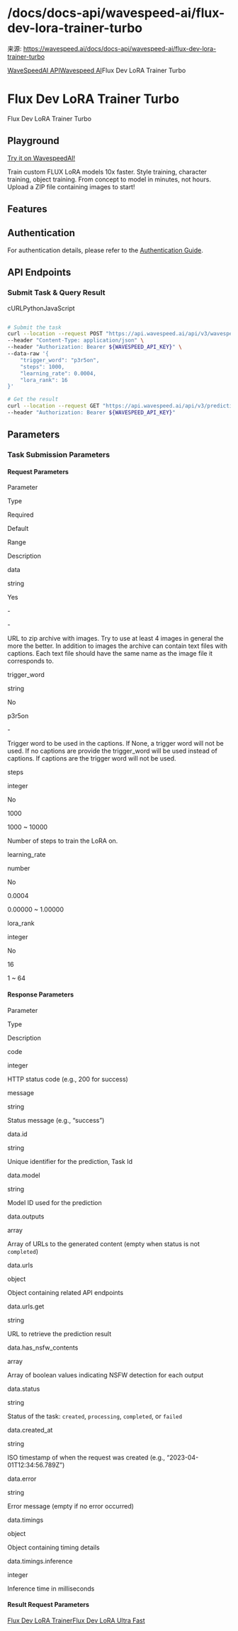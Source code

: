 # /docs/docs-api/wavespeed-ai/flux-dev-lora-trainer-turbo

来源: https://wavespeed.ai/docs/docs-api/wavespeed-ai/flux-dev-lora-trainer-turbo

[WaveSpeedAI API](/docs/docs-api/webhooks "WaveSpeedAI API")[Wavespeed AI](/docs/docs-api/wavespeed-ai/any-llm "Wavespeed AI")Flux Dev LoRA Trainer Turbo

# Flux Dev LoRA Trainer Turbo

Flux Dev LoRA Trainer Turbo

## Playground[](#playground)

[Try it on WavespeedAI!](https://wavespeed.ai/models/wavespeed-ai/flux-dev-lora-trainer-turbo)

Train custom FLUX LoRA models 10x faster. Style training, character training, object training. From concept to model in minutes, not hours. Upload a ZIP file containing images to start!

## Features[](#features)

## Authentication[](#authentication)

For authentication details, please refer to the [Authentication Guide](/docs/docs-authentication).

## API Endpoints[](#api-endpoints)

### Submit Task & Query Result[](#submit-task--query-result)

cURLPythonJavaScript

```bash

# Submit the task
curl --location --request POST "https://api.wavespeed.ai/api/v3/wavespeed-ai/flux-dev-lora-trainer" \
--header "Content-Type: application/json" \
--header "Authorization: Bearer ${WAVESPEED_API_KEY}" \
--data-raw '{
    "trigger_word": "p3r5on",
    "steps": 1000,
    "learning_rate": 0.0004,
    "lora_rank": 16
}'

# Get the result
curl --location --request GET "https://api.wavespeed.ai/api/v3/predictions/${requestId}/result" \
--header "Authorization: Bearer ${WAVESPEED_API_KEY}"
```

## Parameters[](#parameters)

### Task Submission Parameters[](#task-submission-parameters)

#### Request Parameters[](#request-parameters)

Parameter

Type

Required

Default

Range

Description

data

string

Yes

\-

\-

URL to zip archive with images. Try to use at least 4 images in general the more the better. In addition to images the archive can contain text files with captions. Each text file should have the same name as the image file it corresponds to.

trigger\_word

string

No

p3r5on

\-

Trigger word to be used in the captions. If None, a trigger word will not be used. If no captions are provide the trigger\_word will be used instead of captions. If captions are the trigger word will not be used.

steps

integer

No

1000

1000 ~ 10000

Number of steps to train the LoRA on.

learning\_rate

number

No

0.0004

0.00000 ~ 1.00000

lora\_rank

integer

No

16

1 ~ 64

#### Response Parameters[](#response-parameters)

Parameter

Type

Description

code

integer

HTTP status code (e.g., 200 for success)

message

string

Status message (e.g., “success”)

data.id

string

Unique identifier for the prediction, Task Id

data.model

string

Model ID used for the prediction

data.outputs

array

Array of URLs to the generated content (empty when status is not `completed`)

data.urls

object

Object containing related API endpoints

data.urls.get

string

URL to retrieve the prediction result

data.has\_nsfw\_contents

array

Array of boolean values indicating NSFW detection for each output

data.status

string

Status of the task: `created`, `processing`, `completed`, or `failed`

data.created\_at

string

ISO timestamp of when the request was created (e.g., “2023-04-01T12:34:56.789Z”)

data.error

string

Error message (empty if no error occurred)

data.timings

object

Object containing timing details

data.timings.inference

integer

Inference time in milliseconds

#### Result Request Parameters[](#result-request-parameters)

[Flux Dev LoRA Trainer](/docs/docs-api/wavespeed-ai/flux-dev-lora-trainer "Flux Dev LoRA Trainer")[Flux Dev LoRA Ultra Fast](/docs/docs-api/wavespeed-ai/flux-dev-lora-ultra-fast "Flux Dev LoRA Ultra Fast")